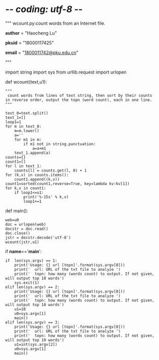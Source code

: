 # -*- coding: utf-8 -*-

"""
wcount.py:count words from an Internet file.

__author__ = "Haocheng Lu"

__pkuid__  = "18000117425"

__email__  = "1800011742@pku.edu.cn"

"""

import string
import sys
from urllib.request import urlopen

def wcount(text,u1):

    """
     count words from lines of text string, then sort by their counts
    in reverse order, output the topn (word count), each in one line. 
    """
    
    text_0=text.split()
    text_1=[]
    loop1=1
    for m in text_0:
        m=m.lower()
        a=''
        for m1 in m:
            if m1 not in string.punctuation:
                a=a+m1
        text_1.append(a)
    counts={}
    count1=[]
    for l in text_1:
        counts[l] = counts.get(l, 0) + 1
    for (k,v) in counts.items():
        count1.append((k,v))
    count1=sorted(count1,reverse=True, key=lambda kv:kv[1])
    for k,v in count1:
        if loop1<=u1:
            print('%-15s' % k,v) 
            loop1+=1

def main():

    web=u0
    doc = urlopen(web)
    docstr = doc.read()
    doc.close()
    jstr = docstr.decode('utf-8')
    wcount(jstr,u1)

    
if __name__=='__main__':
    
    if  len(sys.argv) == 1:
        print('Usage: {} url [topn]'.format(sys.argv[0]))
        print('  url: URL of the txt file to analyze ')
        print('  topn: how many (words count) to output. If not given, will output top 10 words')
        sys.exit(1)
    elif len(sys.argv) == 2:
        print('Usage: {} url [topn]'.format(sys.argv[0]))
        print('  url: URL of the txt file to analyze ')
        print('  topn: how many (words count) to output. If not given, will output top 10 words')
        u1=10
        u0=sys.argv[1]
        main()
    elif len(sys.argv) == 3:
        print('Usage: {} url [topn]'.format(sys.argv[0]))
        print('  url: URL of the txt file to analyze ')
        print('  topn: how many (words count) to output. If not given, will output top 10 words')
        u1=int(sys.argv[2])
        u0=sys.argv[1]
        main()





    
